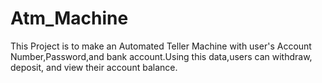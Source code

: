 # Atm_Machine
This Project is to make an Automated Teller Machine with user's Account Number,Password,and bank account.Using this data,users can withdraw, deposit, and view their account balance.
